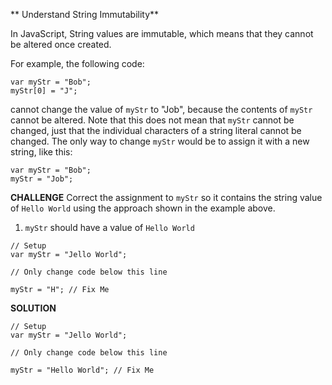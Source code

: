 ** Understand String Immutability**


In JavaScript, String values are immutable, which means that they cannot be altered once created.

For example, the following code:
```
var myStr = "Bob";
myStr[0] = "J";
```

cannot change the value of `myStr` to "Job", because the contents of `myStr` cannot be altered. Note that this does not mean that `myStr` cannot be changed, just that the individual characters of a string literal cannot be changed. The only way to change `myStr` would be to assign it with a new string, like this:

```
var myStr = "Bob";
myStr = "Job";
```

**CHALLENGE**
Correct the assignment to `myStr` so it contains the string value of `Hello World` using the approach shown in the example above.
1. `myStr` should have a value of `Hello World`

```
// Setup
var myStr = "Jello World";

// Only change code below this line

myStr = "H"; // Fix Me

```

**SOLUTION**
```
// Setup
var myStr = "Jello World";

// Only change code below this line

myStr = "Hello World"; // Fix Me

```
